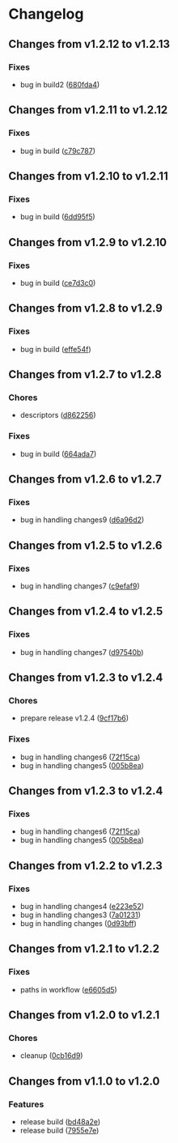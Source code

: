 # Changelog

## Changes from v1.2.12 to v1.2.13

### Fixes
- bug in build2  ([680fda4](https://github.com/telicent-oss/telicent-base-images/commit/680fda485dac978ed46583cab2e69ca3b70232e8))

## Changes from v1.2.11 to v1.2.12

### Fixes
- bug in build  ([c79c787](https://github.com/telicent-oss/telicent-base-images/commit/c79c7870edb97826113f893fd16261c294e48950))

## Changes from v1.2.10 to v1.2.11

### Fixes
- bug in build  ([6dd95f5](https://github.com/telicent-oss/telicent-base-images/commit/6dd95f5b88cf9548181e04122315be0229578b60))

## Changes from v1.2.9 to v1.2.10

### Fixes
- bug in build  ([ce7d3c0](https://github.com/telicent-oss/telicent-base-images/commit/ce7d3c07d309f0a4e64daa053abc6a6be576a927))

## Changes from v1.2.8 to v1.2.9

### Fixes
- bug in build  ([effe54f](https://github.com/telicent-oss/telicent-base-images/commit/effe54fc5eca3be7777a0bdb36f135d501481db3))

## Changes from v1.2.7 to v1.2.8

### Chores
- descriptors  ([d862256](https://github.com/telicent-oss/telicent-base-images/commit/d86225684db6063e3e99a34320e5e5cfc77e013a))
### Fixes
- bug in build  ([664ada7](https://github.com/telicent-oss/telicent-base-images/commit/664ada7e78f1810cbf8fe425bd51c4c8fca3eb3a))

## Changes from v1.2.6 to v1.2.7

### Fixes
- bug in handling changes9  ([d6a96d2](https://github.com/telicent-oss/telicent-base-images/commit/d6a96d263c9eca7c0b351ada7f230e6f14bb473f))

## Changes from v1.2.5 to v1.2.6

### Fixes
- bug in handling changes7  ([c9efaf9](https://github.com/telicent-oss/telicent-base-images/commit/c9efaf9f61d9866ee678492d1e27b86e1e4c57a4))

## Changes from v1.2.4 to v1.2.5

### Fixes
- bug in handling changes7  ([d97540b](https://github.com/telicent-oss/telicent-base-images/commit/d97540b9498dad8a99ad014864d960f4d5e72e00))

## Changes from v1.2.3 to v1.2.4

### Chores
- prepare release v1.2.4  ([9cf17b6](https://github.com/telicent-oss/telicent-base-images/commit/9cf17b655c8827941f22895b48b5be58cfa15fbd))
### Fixes
- bug in handling changes6  ([72f15ca](https://github.com/telicent-oss/telicent-base-images/commit/72f15ca8e48d0de3235b6b8b0c3af7e9f6c25cde))
- bug in handling changes5  ([005b8ea](https://github.com/telicent-oss/telicent-base-images/commit/005b8ea8ae449ea55a4c8d80cc5ddc724fb0de55))

## Changes from v1.2.3 to v1.2.4

### Fixes
- bug in handling changes6  ([72f15ca](https://github.com/telicent-oss/telicent-base-images/commit/72f15ca8e48d0de3235b6b8b0c3af7e9f6c25cde))
- bug in handling changes5  ([005b8ea](https://github.com/telicent-oss/telicent-base-images/commit/005b8ea8ae449ea55a4c8d80cc5ddc724fb0de55))

## Changes from v1.2.2 to v1.2.3

### Fixes
- bug in handling changes4  ([e223e52](https://github.com/telicent-oss/telicent-base-images/commit/e223e52c829b9d6f607e0827d6d8eaa3dff3e9aa))
- bug in handling changes3  ([7a01231](https://github.com/telicent-oss/telicent-base-images/commit/7a0123196569a9c0f9003bc9413122bddb3171b5))
- bug in handling changes  ([0d93bff](https://github.com/telicent-oss/telicent-base-images/commit/0d93bff074cf1cc2fd8d2ee665929b717ac831c2))

## Changes from v1.2.1 to v1.2.2

### Fixes
- paths in workflow  ([e6605d5](https://github.com/telicent-oss/telicent-base-images/commit/e6605d5bf7cd428e47691be3cf8c5b5a11b108b1))

## Changes from v1.2.0 to v1.2.1

### Chores
- cleanup  ([0cb16d9](https://github.com/telicent-oss/telicent-base-images/commit/0cb16d926a825246717381f0ea924c2629c21d5c))

## Changes from v1.1.0 to v1.2.0

### Features
- release build  ([bd48a2e](https://github.com/telicent-oss/telicent-base-images/commit/bd48a2e3b8c56bb091ff4a3be8624fd55e528644))
- release build  ([7955e7e](https://github.com/telicent-oss/telicent-base-images/commit/7955e7ef1d6d47178ce2e47cefb3848256ea28a9))
